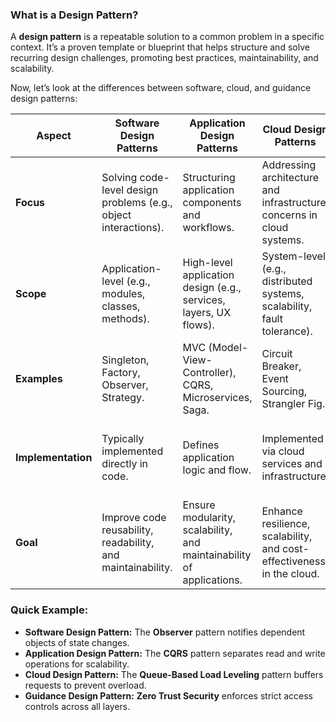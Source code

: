 
### **What is a Design Pattern?**  
A **design pattern** is a repeatable solution to a common problem in a specific context. It’s a proven template or blueprint that helps structure and solve recurring design challenges, promoting best practices, maintainability, and scalability.  

Now, let’s look at the differences between software, cloud, and guidance design patterns:  

| **Aspect**                     | **Software Design Patterns**                                         | **Application Design Patterns**                                       | **Cloud Design Patterns**                                              | **Guidance Design Patterns**                                      |
|---------------------------------|-----------------------------------------------------------------------|-----------------------------------------------------------------------|------------------------------------------------------------------------|--------------------------------------------------------------------|
| **Focus**                       | Solving code-level design problems (e.g., object interactions).        | Structuring application components and workflows.                     | Addressing architecture and infrastructure concerns in cloud systems.  | Offering strategic or procedural advice for decision-making.       |
| **Scope**                       | Application-level (e.g., modules, classes, methods).                   | High-level application design (e.g., services, layers, UX flows).     | System-level (e.g., distributed systems, scalability, fault tolerance). | Broader guidance across design, implementation, and operations.    |
| **Examples**                    | Singleton, Factory, Observer, Strategy.                               | MVC (Model-View-Controller), CQRS, Microservices, Saga.               | Circuit Breaker, Event Sourcing, Strangler Fig.                         | Security best practices, deployment strategies, governance models. |
| **Implementation**              | Typically implemented directly in code.                               | Defines application logic and flow.                                   | Implemented via cloud services and infrastructure.                     | Applied as high-level architectural choices or policy frameworks.  |
| **Goal**                        | Improve code reusability, readability, and maintainability.            | Ensure modularity, scalability, and maintainability of applications.  | Enhance resilience, scalability, and cost-effectiveness in the cloud.  | Help teams make informed decisions and avoid common pitfalls.      |

### **Quick Example:**  
- **Software Design Pattern:** The **Observer** pattern notifies dependent objects of state changes.  
- **Application Design Pattern:** The **CQRS** pattern separates read and write operations for scalability.  
- **Cloud Design Pattern:** The **Queue-Based Load Leveling** pattern buffers requests to prevent overload.  
- **Guidance Design Pattern:** **Zero Trust Security** enforces strict access controls across all layers.  


